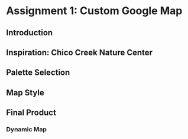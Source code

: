 # Assignment 1: Custom Google Map

## Introduction

## Inspiration: Chico Creek Nature Center

## Palette Selection

## Map Style

## Final Product

### Dynamic Map 


